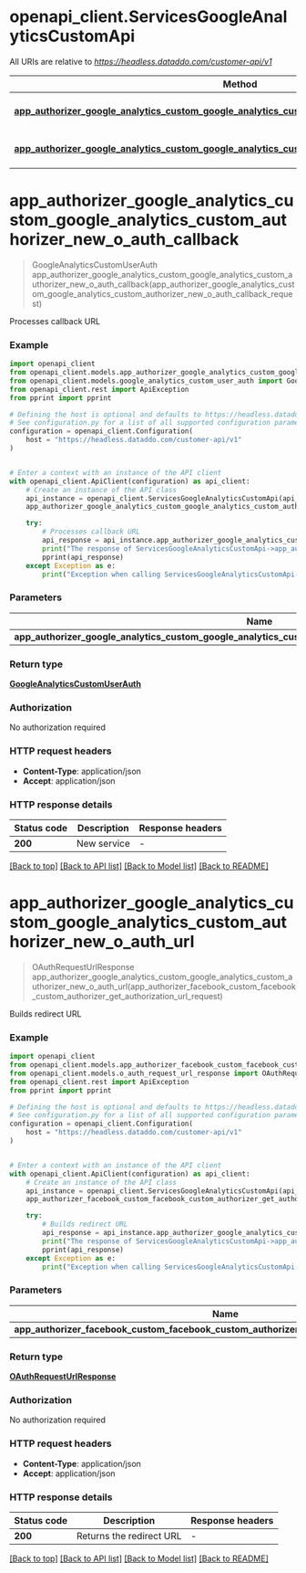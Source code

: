 # openapi_client.ServicesGoogleAnalyticsCustomApi

All URIs are relative to *https://headless.dataddo.com/customer-api/v1*

Method | HTTP request | Description
------------- | ------------- | -------------
[**app_authorizer_google_analytics_custom_google_analytics_custom_authorizer_new_o_auth_callback**](ServicesGoogleAnalyticsCustomApi.md#app_authorizer_google_analytics_custom_google_analytics_custom_authorizer_new_o_auth_callback) | **POST** /services/google_analytics_custom/oauth-process-callback | Processes callback URL
[**app_authorizer_google_analytics_custom_google_analytics_custom_authorizer_new_o_auth_url**](ServicesGoogleAnalyticsCustomApi.md#app_authorizer_google_analytics_custom_google_analytics_custom_authorizer_new_o_auth_url) | **POST** /services/google_analytics_custom/oauth-request-url | Builds redirect URL


# **app_authorizer_google_analytics_custom_google_analytics_custom_authorizer_new_o_auth_callback**
> GoogleAnalyticsCustomUserAuth app_authorizer_google_analytics_custom_google_analytics_custom_authorizer_new_o_auth_callback(app_authorizer_google_analytics_custom_google_analytics_custom_authorizer_new_o_auth_callback_request)

Processes callback URL

### Example


```python
import openapi_client
from openapi_client.models.app_authorizer_google_analytics_custom_google_analytics_custom_authorizer_new_o_auth_callback_request import AppAuthorizerGoogleAnalyticsCustomGoogleAnalyticsCustomAuthorizerNewOAuthCallbackRequest
from openapi_client.models.google_analytics_custom_user_auth import GoogleAnalyticsCustomUserAuth
from openapi_client.rest import ApiException
from pprint import pprint

# Defining the host is optional and defaults to https://headless.dataddo.com/customer-api/v1
# See configuration.py for a list of all supported configuration parameters.
configuration = openapi_client.Configuration(
    host = "https://headless.dataddo.com/customer-api/v1"
)


# Enter a context with an instance of the API client
with openapi_client.ApiClient(configuration) as api_client:
    # Create an instance of the API class
    api_instance = openapi_client.ServicesGoogleAnalyticsCustomApi(api_client)
    app_authorizer_google_analytics_custom_google_analytics_custom_authorizer_new_o_auth_callback_request = openapi_client.AppAuthorizerGoogleAnalyticsCustomGoogleAnalyticsCustomAuthorizerNewOAuthCallbackRequest() # AppAuthorizerGoogleAnalyticsCustomGoogleAnalyticsCustomAuthorizerNewOAuthCallbackRequest | 

    try:
        # Processes callback URL
        api_response = api_instance.app_authorizer_google_analytics_custom_google_analytics_custom_authorizer_new_o_auth_callback(app_authorizer_google_analytics_custom_google_analytics_custom_authorizer_new_o_auth_callback_request)
        print("The response of ServicesGoogleAnalyticsCustomApi->app_authorizer_google_analytics_custom_google_analytics_custom_authorizer_new_o_auth_callback:\n")
        pprint(api_response)
    except Exception as e:
        print("Exception when calling ServicesGoogleAnalyticsCustomApi->app_authorizer_google_analytics_custom_google_analytics_custom_authorizer_new_o_auth_callback: %s\n" % e)
```



### Parameters


Name | Type | Description  | Notes
------------- | ------------- | ------------- | -------------
 **app_authorizer_google_analytics_custom_google_analytics_custom_authorizer_new_o_auth_callback_request** | [**AppAuthorizerGoogleAnalyticsCustomGoogleAnalyticsCustomAuthorizerNewOAuthCallbackRequest**](AppAuthorizerGoogleAnalyticsCustomGoogleAnalyticsCustomAuthorizerNewOAuthCallbackRequest.md)|  | 

### Return type

[**GoogleAnalyticsCustomUserAuth**](GoogleAnalyticsCustomUserAuth.md)

### Authorization

No authorization required

### HTTP request headers

 - **Content-Type**: application/json
 - **Accept**: application/json

### HTTP response details

| Status code | Description | Response headers |
|-------------|-------------|------------------|
**200** | New service |  -  |

[[Back to top]](#) [[Back to API list]](../README.md#documentation-for-api-endpoints) [[Back to Model list]](../README.md#documentation-for-models) [[Back to README]](../README.md)

# **app_authorizer_google_analytics_custom_google_analytics_custom_authorizer_new_o_auth_url**
> OAuthRequestUrlResponse app_authorizer_google_analytics_custom_google_analytics_custom_authorizer_new_o_auth_url(app_authorizer_facebook_custom_facebook_custom_authorizer_get_authorization_url_request)

Builds redirect URL

### Example


```python
import openapi_client
from openapi_client.models.app_authorizer_facebook_custom_facebook_custom_authorizer_get_authorization_url_request import AppAuthorizerFacebookCustomFacebookCustomAuthorizerGetAuthorizationUrlRequest
from openapi_client.models.o_auth_request_url_response import OAuthRequestUrlResponse
from openapi_client.rest import ApiException
from pprint import pprint

# Defining the host is optional and defaults to https://headless.dataddo.com/customer-api/v1
# See configuration.py for a list of all supported configuration parameters.
configuration = openapi_client.Configuration(
    host = "https://headless.dataddo.com/customer-api/v1"
)


# Enter a context with an instance of the API client
with openapi_client.ApiClient(configuration) as api_client:
    # Create an instance of the API class
    api_instance = openapi_client.ServicesGoogleAnalyticsCustomApi(api_client)
    app_authorizer_facebook_custom_facebook_custom_authorizer_get_authorization_url_request = openapi_client.AppAuthorizerFacebookCustomFacebookCustomAuthorizerGetAuthorizationUrlRequest() # AppAuthorizerFacebookCustomFacebookCustomAuthorizerGetAuthorizationUrlRequest | 

    try:
        # Builds redirect URL
        api_response = api_instance.app_authorizer_google_analytics_custom_google_analytics_custom_authorizer_new_o_auth_url(app_authorizer_facebook_custom_facebook_custom_authorizer_get_authorization_url_request)
        print("The response of ServicesGoogleAnalyticsCustomApi->app_authorizer_google_analytics_custom_google_analytics_custom_authorizer_new_o_auth_url:\n")
        pprint(api_response)
    except Exception as e:
        print("Exception when calling ServicesGoogleAnalyticsCustomApi->app_authorizer_google_analytics_custom_google_analytics_custom_authorizer_new_o_auth_url: %s\n" % e)
```



### Parameters


Name | Type | Description  | Notes
------------- | ------------- | ------------- | -------------
 **app_authorizer_facebook_custom_facebook_custom_authorizer_get_authorization_url_request** | [**AppAuthorizerFacebookCustomFacebookCustomAuthorizerGetAuthorizationUrlRequest**](AppAuthorizerFacebookCustomFacebookCustomAuthorizerGetAuthorizationUrlRequest.md)|  | 

### Return type

[**OAuthRequestUrlResponse**](OAuthRequestUrlResponse.md)

### Authorization

No authorization required

### HTTP request headers

 - **Content-Type**: application/json
 - **Accept**: application/json

### HTTP response details

| Status code | Description | Response headers |
|-------------|-------------|------------------|
**200** | Returns the redirect URL |  -  |

[[Back to top]](#) [[Back to API list]](../README.md#documentation-for-api-endpoints) [[Back to Model list]](../README.md#documentation-for-models) [[Back to README]](../README.md)

